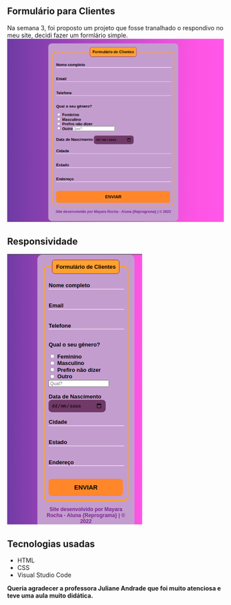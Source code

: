 ## Formulário para Clientes 
 Na semana 3, foi proposto um projeto que fosse tranalhado o respondivo no meu site, decidi fazer um formlário simple.
 ![Formulário](/Mayara_Rocha/img/formulario1.png)

## Responsividade
![Responsividade](/Mayara_Rocha/img/formulario2.png)
 


## Tecnologias usadas
- HTML
- CSS
- Visual Studio Code


**Queria agradecer a professora Juliane Andrade que foi muito atenciosa e teve uma aula muito didática.**




















